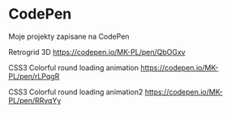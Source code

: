 # CodePen
Moje projekty zapisane na CodePen

Retrogrid 3D
https://codepen.io/MK-PL/pen/QbOGxv

CSS3 Colorful round loading animation
https://codepen.io/MK-PL/pen/rLPqgR

CSS3 Colorful round loading animation2
https://codepen.io/MK-PL/pen/RRvqYy
